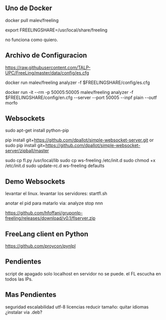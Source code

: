 
Uno de Docker
-------------
docker pull malev/freeling

export FREELINGSHARE=/usr/local/share/freeling

no funciona como quiero.


Archivo de Configuracion
------------------------
https://raw.githubusercontent.com/TALP-UPC/FreeLing/master/data/config/es.cfg


docker run malev/freeling analyzer -f $FREELINGSHARE/config/es.cfg

docker run -it --rm -p 50005:50005 malev/freeling analyzer -f $FREELINGSHARE/config/en.cfg --server --port 50005 --inpf plain --outf morfo 



Websockets
----------

sudo apt-get install python-pip

pip install git+https://github.com/dpallot/simple-websocket-server.git
or
sudo pip install git+https://github.com/dpallot/simple-websocket-server/zipball/master

sudo cp fl.py /usr/local/lib
sudo cp ws-freeling /etc/init.d
sudo chmod +x /etc/init.d
sudo update-rc.d ws-freeling defaults



Demo Websockets
---------------

levantar el linux.
levantar los servidores:
    startfl.sh

anotar el pid para matarlo via:
    analyze stop nnn

https://github.com/hfoffani/gruponlp-freeling/releases/download/v0.1/flserver.zip



FreeLang client en Python
-----------

https://github.com/proycon/pynlpl



Pendientes
---------

script de apagado
solo localhost en servidor
    no se puede. el FL escucha en todos las IPs.



Mas Pendientes
---------

seguridad
escalabilidad
utf-8
licencias
reducir tamaño:
    quitar idiomas
    ¿instalar via .deb?


